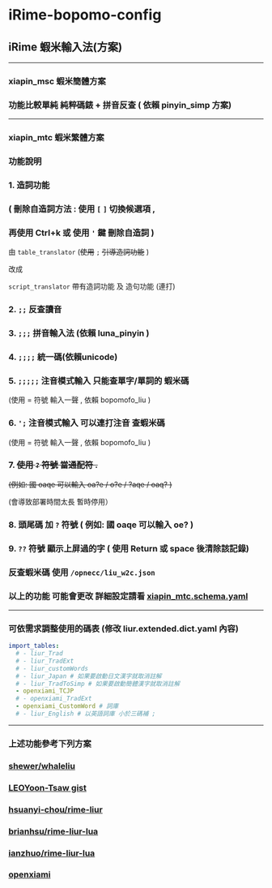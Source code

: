 # iRime-bopomo-config

## iRime 蝦米輸入法(方案)

---

### xiapin_msc 蝦米簡體方案

### 功能比較單純 純粹碼錶 + 拼音反查 ( 依賴 pinyin_simp 方案)

---

### xiapin_mtc 蝦米繁體方案

### 功能說明

### 1. 造詞功能 
### ( 刪除自造詞方法 : 使用 ```[```  ```]``` 切換候選項 , 
### 再使用 Ctrl+k 或 使用 ```'``` 鍵 刪除自造詞 )


由 ```table_translator```  (~~使用~~ ```;``` ~~引導造詞功能~~ )

改成 

```script_translator``` 帶有造詞功能 及 造句功能 (連打) 

### 2. ```;;``` 反查讀音

### 3. ```;;;``` 拼音輸入法 (依賴 luna_pinyin )

### 4. ```;;;;``` 統一碼(依賴unicode)

### 5. ```;;;;;``` 注音模式輸入 只能查單字/單詞的 蝦米碼 

(使用 = 符號 輸入一聲 ,  依賴 bopomofo_liu ) 

### 6. ```';``` 注音模式輸入  可以連打注音 查蝦米碼 

(使用 = 符號 輸入一聲 ,  依賴 bopomofo_liu )

### 7. ~~使用 ```?``` 符號 當通配符 .~~
~~(例如: 國 oaqe 可以輸入 oa?e / o?e / ?aqe / oaq? )~~

(會導致部署時間太長 暫時停用）

### 8. 頭尾碼 加  ```?``` 符號 ( 例如: 國 oaqe 可以輸入 oe? )

### 9. ```??``` 符號 顯示上屏過的字 ( 使用 Return 或 space 後清除該記錄)

### 反查蝦米碼 使用 ```/opnecc/liu_w2c.json```

### 以上的功能 可能會更改 詳細設定請看  [xiapin_mtc.schema.yaml](https://github.com/copy0401/irime-bopomo-config/blob/master/schema/xiapin/xiapin_mtc.schema.yaml)


---

### 可依需求調整使用的碼表 (修改 liur.extended.dict.yaml  內容)

```yaml
import_tables:
  # - liur_Trad
  # - liur_TradExt
  # - liur_customWords
  # - liur_Japan # 如果要啟動日文漢字就取消註解
  # - liur_TradToSimp # 如果要啟動簡體漢字就取消註解
  - openxiami_TCJP
  # - openxiami_TradExt
  - openxiami_CustomWord # 詞庫
  # - liur_English # 以英語詞庫 小於三碼補 ; 
```

---

### 上述功能參考下列方案

### [shewer/whaleliu](https://github.com/shewer/whaleliu/blob/master/cangjie6liu.schema.yaml)


### [LEOYoon-Tsaw gist](https://gist.github.com/LEOYoon-Tsaw/5786646)

### [hsuanyi-chou/rime-liur](https://github.com/hsuanyi-chou/rime-liur)

### [brianhsu/rime-liur-lua](https://github.com/brianhsu/rime-liur-lua)

### [ianzhuo/rime-liur-lua](https://github.com/ianzhuo/rime-liur-lua)

### [openxiami](https://bit.ly/2OcAvu6)

